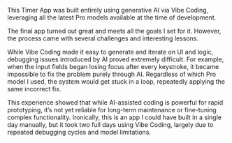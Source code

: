 This Timer App was built entirely using generative AI via Vibe Coding, leveraging all the latest Pro models available at the time of development.

The final app turned out great and meets all the goals I set for it. However, the process came with several challenges and interesting lessons.

While Vibe Coding made it easy to generate and iterate on UI and logic, debugging issues introduced by AI proved extremely difficult.
For example, when the input fields began losing focus after every keystroke, it became impossible to fix the problem purely through AI. Regardless of which Pro model I used, the system would get stuck in a loop, repeatedly applying the same incorrect fix.

This experience showed that while AI-assisted coding is powerful for rapid prototyping, it’s not yet reliable for long-term maintenance or fine-tuning complex functionality.
Ironically, this is an app I could have built in a single day manually, but it took two full days using Vibe Coding, largely due to repeated debugging cycles and model limitations.